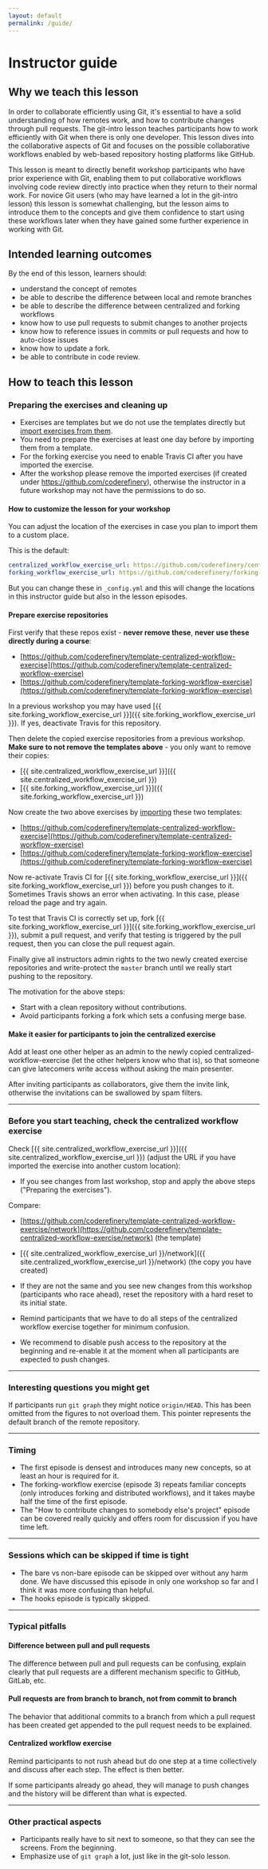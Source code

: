 ```yaml
---
layout: default
permalink: /guide/
---
```


# Instructor guide

## Why we teach this lesson

In order to collaborate efficiently using Git, it's essential to have a solid understanding of 
how remotes work, and how to contribute changes through pull requests. 
The git-intro lesson teaches participants how to work efficiently with Git when there is only 
one developer. This lesson dives into the collaborative aspects of Git and focuses on the possible 
collaborative workflows enabled by web-based repository hosting platforms like GitHub.

This lesson is meant to directly benefit workshop participants who have prior experience with Git, 
enabling them to put collaborative workflows involving code review directly into practice 
when they return to their normal work. For novice Git users (who may have learned a lot in the git-intro 
lesson) this lesson is somewhat challenging, but the lesson aims to introduce them to the concepts
and give them confidence to start using these workflows later when they have gained some further experience 
in working with Git.

## Intended learning outcomes

By the end of this lesson, learners should:
- understand the concept of remotes
- be able to describe the difference between local and remote branches
- be able to describe the difference between centralized and forking workflows
- know how to use pull requests to submit changes to another projects
- know how to reference issues in commits or pull requests and how to auto-close issues
- know how to update a fork.
- be able to contribute in code review.

## How to teach this lesson

### Preparing the exercises and cleaning up

- Exercises are templates but we do not use the templates directly but
  [import exercises from them](https://help.github.com/en/articles/creating-a-repository-from-a-template).
- You need to prepare the exercises at least one day before by importing them from a template.
- For the forking exercise you need to enable Travis CI after you have imported the exercise.
- After the workshop please remove the imported exercises (if created under
  https://github.com/coderefinery), otherwise the instructor in a future
  workshop may not have the permissions to do so.


#### How to customize the lesson for your workshop

You can adjust the location of the exercises in case you plan to import them to a custom place.

This is the default:

```yaml
centralized_workflow_exercise_url: https://github.com/coderefinery/centralized-workflow-exercise
forking_workflow_exercise_url: https://github.com/coderefinery/forking-workflow-exercise
```

But you can change these in `_config.yml`
and this will change the locations in this instructor guide
but also in the lesson episodes.


#### Prepare exercise repositories

First verify that these repos exist - **never remove these**, **never use these directly during a course**:
- [https://github.com/coderefinery/template-centralized-workflow-exercise](https://github.com/coderefinery/template-centralized-workflow-exercise)
- [https://github.com/coderefinery/template-forking-workflow-exercise](https://github.com/coderefinery/template-forking-workflow-exercise)

In a previous workshop you may have used
[{{ site.forking_workflow_exercise_url }}]({{ site.forking_workflow_exercise_url }}).
If yes, deactivate Travis for this repository.

Then delete the copied exercise repositories from a previous workshop.
**Make sure to not remove the templates above** - you only want to remove their copies:
- [{{ site.centralized_workflow_exercise_url }}]({{ site.centralized_workflow_exercise_url }})
- [{{ site.forking_workflow_exercise_url }}]({{ site.forking_workflow_exercise_url }})

Now create the two above exercises by [importing](https://help.github.com/en/articles/creating-a-repository-from-a-template)
these two templates:
- [https://github.com/coderefinery/template-centralized-workflow-exercise](https://github.com/coderefinery/template-centralized-workflow-exercise)
- [https://github.com/coderefinery/template-forking-workflow-exercise](https://github.com/coderefinery/template-forking-workflow-exercise)

Now re-activate Travis CI for
[{{ site.forking_workflow_exercise_url }}]({{ site.forking_workflow_exercise_url }})
before you push changes to it.
Sometimes Travis shows an error when activating. In this case, please reload the page and try again.

To test that Travis CI is correctly set up,
fork [{{ site.forking_workflow_exercise_url }}]({{ site.forking_workflow_exercise_url }}),
submit a pull request, and
verify that testing is triggered by the pull request, then you can close the pull request again.

Finally give all instructors admin rights to the two newly created exercise repositories and write-protect the
`master` branch until we really start pushing to the repository.

The motivation for the above steps:
- Start with a clean repository without contributions.
- Avoid participants forking a fork which sets a confusing merge base.


#### Make it easier for participants to join the centralized exercise

Add at least one other helper as an admin to the newly copied centralized-workflow-exercise (let the
other helpers know who that is), so that someone can give latecomers
write access without asking the main presenter.

After inviting participants as collaborators, give them the invite link, otherwise
the invitations can be swallowed by spam filters.

---

### Before you start teaching, check the centralized workflow exercise

Check [{{ site.centralized_workflow_exercise_url }}]({{ site.centralized_workflow_exercise_url }}) (adjust the URL if you have imported the exercise into another custom location):
- If you see changes from last workshop, stop and apply the above steps ("Preparing the exercises").

Compare:
- [https://github.com/coderefinery/template-centralized-workflow-exercise/network](https://github.com/coderefinery/template-centralized-workflow-exercise/network) (the template)
- [{{ site.centralized_workflow_exercise_url }}/network]({{ site.centralized_workflow_exercise_url }}/network) (the copy you have created)

- If they are not the same and you see new changes from this workshop
  (participants who race ahead), reset the repository with a hard reset to its initial state.
- Remind participants that we have to do all steps of the centralized workflow
  exercise together for minimum confusion.
- We recommend to disable push access to the repository at the beginning and re-enable it at the moment when all participants are expected
  to push changes.

---

### Interesting questions you might get

If participants run `git graph` they might notice `origin/HEAD`.
This has been omitted from the figures to not overload them.
This pointer represents the default branch of the remote repository.

---

### Timing

- The first episode is densest and introduces many new concepts,
  so at least an hour is required for it.
- The forking-workflow exercise (episode 3) repeats familiar concepts (only
  introduces forking and distributed workflows), and it takes maybe half the
  time of the first episode.
- The "How to contribute changes to somebody else's project" episode can be
  covered really quickly and offers room for discussion if you have time left.


---

### Sessions which can be skipped if time is tight

- The bare vs non-bare episode can be skipped over without any harm done. We have discussed this episode
  in only one workshop so far and I think it was more confusing than helpful.
- The hooks episode is typically skipped.

---

### Typical pitfalls

#### Difference between pull and pull requests

The difference between pull and pull requests can be confusing, explain clearly that
pull requests are a different mechanism specific to GitHub, GitLab, etc.


#### Pull requests are from branch to branch, not from commit to branch

The behavior that additional commits to a branch from which a pull request has been created get appended
to the pull request needs to be explained.


#### Centralized workflow exercise

Remind participants to not rush ahead but do one step at
a time collectively and discuss after each step. The effect
is then better.

If some participants already go ahead, they will manage to push
changes and the history will be different than what is expected.

---

### Other practical aspects

- Participants really have to sit next to someone, so that they can see the screens. From the beginning.
- Emphasize use of `git graph` a lot, just like in the git-solo lesson.
